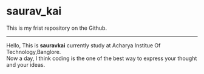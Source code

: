 # saurav_kai
This is my frist repository on the Github.
<hr>
Hello,
This is <b>sauravkai</b> currently study at Acharya Institue Of Technology,Banglore.
<br>
Now a day, I think coding is the one of the best way to express your thought and your ideas.
